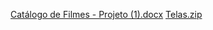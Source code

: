 [Catálogo de Filmes - Projeto (1).docx](https://github.com/user-attachments/files/21512181/Catalogo.de.Filmes.-.Projeto.1.docx)
[Telas.zip](https://github.com/user-attachments/files/21512460/Telas.zip)
